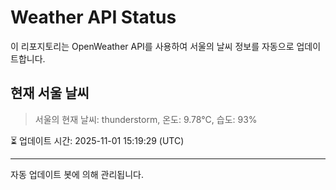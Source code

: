 
# Weather API Status

이 리포지토리는 OpenWeather API를 사용하여 서울의 날씨 정보를 자동으로 업데이트합니다.

## 현재 서울 날씨
> 서울의 현재 날씨: thunderstorm, 온도: 9.78°C, 습도: 93%

⏳ 업데이트 시간: 2025-11-01 15:19:29 (UTC)

---
자동 업데이트 봇에 의해 관리됩니다.
